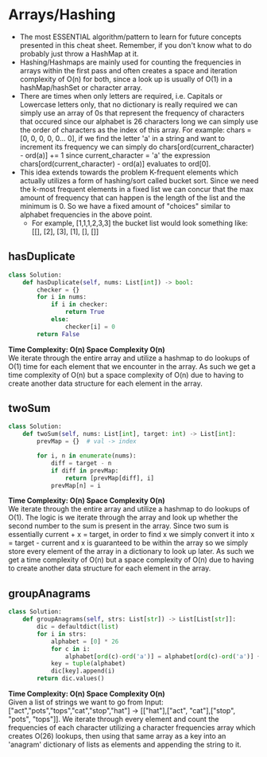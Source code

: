 # Arrays/Hashing
<ul>
<li>The most ESSENTIAL algorithm/pattern to learn for future concepts presented in this cheat sheet. Remember, if you don't know what to do probably just throw a HashMap at it.</li>
<li> Hashing/Hashmaps are mainly used for counting the frequencies in arrays within the first pass and often creates a space and iteration complexity of O(n) for both, since a look up is usually of O(1) in a hashMap/hashSet or character array.
<li> There are times when only letters are required, i.e. Capitals or Lowercase letters only, that no dictionary is really required we can simply use an array of 0s that represent the frequency of characters that occured since our alphabet is 26 characters long we can simply use the order of characters as the index of this array. For example: chars = [0, 0, 0, 0, 0... 0], if we find the letter 'a' in a string and want to increment its frequency we can simply do chars[ord(current_character) - ord(a)] += 1 since current_character = 'a' the expression chars[ord(current_character) - ord(a)] evaluates to ord[0].
<li> This idea extends towards the problem K-frequent elements which actually utilizes a form of hashing/sort called bucket sort. Since we need the k-most frequent elements in a fixed list we can concur that the max amount of frequency that can happen is the length of the list and the minimum is 0. So we have a fixed amount of "choices" similar to alphabet frequencies in the above point.
<ul> <li> For example, [1,1,1,2,3,3] the bucket list would look something like: [[], [2], [3], [1], [], []]
</ul>
</ul>

## hasDuplicate
```python
class Solution:
    def hasDuplicate(self, nums: List[int]) -> bool:
        checker = {}
        for i in nums:
            if i in checker:
                return True
            else:
                checker[i] = 0
        return False
```
**Time Complexity: O(n) Space Complexity O(n)** <br>
We iterate through the entire array and utilize a hashmap to do lookups of O(1) time for each element that we encounter in the array. As such we get a time complexity of O(n) but a space complexity of O(n) due to having to create another data structure for each element in the array.

## twoSum
```python
class Solution:
    def twoSum(self, nums: List[int], target: int) -> List[int]:
        prevMap = {}  # val -> index

        for i, n in enumerate(nums):
            diff = target - n
            if diff in prevMap:
                return [prevMap[diff], i]
            prevMap[n] = i
```
**Time Complexity: O(n) Space Complexity O(n)** <br>
We iterate through the entire array and utilize a hashmap to do lookups of O(1). The logic is we iterate through the array and look up whether the second number to the sum is present in the array. Since two sum is essentially current + x = target, in order to find x we simply convert it into x = target - current and x is guaranteed to be within the array so we simply store every element of the array in a dictionary to look up later. As such we get a time complexity of O(n) but a space complexity of O(n) due to having to create another data structure for each element in the array.

## groupAnagrams
```python
class Solution:
    def groupAnagrams(self, strs: List[str]) -> List[List[str]]:
        dic = defaultdict(list)
        for i in strs:
            alphabet = [0] * 26
            for c in i:
                alphabet[ord(c)-ord('a')] = alphabet[ord(c)-ord('a')] + 1
            key = tuple(alphabet)
            dic[key].append(i)
        return dic.values()
```
**Time Complexity: O(n) Space Complexity O(n)** <br>
Given a list of strings we want to go from Input: ["act","pots","tops","cat","stop","hat"] -> [["hat"],["act", "cat"],["stop", "pots", "tops"]]. We iterate through every element and count the frequencies of each character utilizing a character frequencies array which creates O(26) lookups, then using that same array as a key into an 'anagram' dictionary of lists as elements and appending the string to it.
